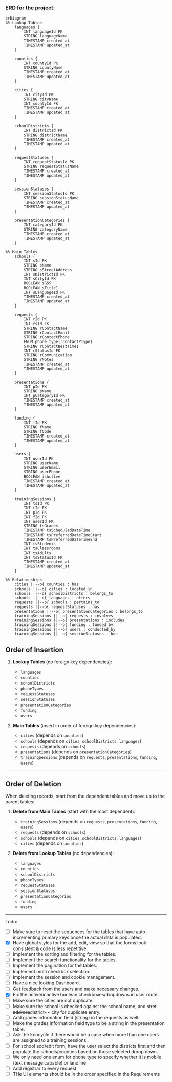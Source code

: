 ### ERD for the project:

```mermaid
erDiagram
%% Lookup Tables
    languages {
        INT languageId PK
        STRING languageName
        TIMESTAMP created_at
        TIMESTAMP updated_at
    }

    counties {
        INT countyId PK
        STRING countyName
        TIMESTAMP created_at
        TIMESTAMP updated_at
    }

    cities {
        INT cityId PK
        STRING cityName
        INT countyId FK
        TIMESTAMP created_at
        TIMESTAMP updated_at
    }

    schoolDistricts {
        INT districtId PK
        STRING districtName
        TIMESTAMP created_at
        TIMESTAMP updated_at
    }

    requestStatuses {
        INT requestStatusId PK
        STRING requestStatusName
        TIMESTAMP created_at
        TIMESTAMP updated_at
    }

    sessionStatuses {
        INT sessionStatusId PK
        STRING sessionStatusName
        TIMESTAMP created_at
        TIMESTAMP updated_at
    }

    presentationCategories {
        INT categoryId PK
        STRING categoryName
        TIMESTAMP created_at
        TIMESTAMP updated_at
    }

%% Main Tables
    schools {
        INT sId PK
        STRING sName
        STRING sStreetAddress
        INT sDistrictId FK
        INT sCityId FK
        BOOLEAN sGSS
        BOOLEAN sTitle1
        INT sLanguageId FK
        TIMESTAMP created_at
        TIMESTAMP updated_at
    }

    requests {
        INT rId PK
        INT rsId FK
        STRING rContactName
        STRING rContactEmail
        STRING rContactPhone
        ENUM phone_type(rContactPType)
        STRING rContactBestTimes
        INT rStatusId FK
        STRING rCommunication
        STRING rNotes
        TIMESTAMP created_at
        TIMESTAMP updated_at
    }

    presentations {
        INT pId PK
        STRING pName
        INT pCategoryId FK
        TIMESTAMP created_at
        TIMESTAMP updated_at
    }

    funding {
        INT fId PK
        STRING fName
        STRING fCode
        TIMESTAMP created_at
        TIMESTAMP updated_at
    }

    users {
        INT userId PK
        STRING userName
        STRING userEmail
        STRING userPhone
        BOOLEAN isActive
        TIMESTAMP created_at
        TIMESTAMP updated_at
    }

    trainingSessions {
        INT tsId PK
        INT rId FK
        INT pId FK
        INT fId FK
        INT userId FK
        STRING tsGrades
        TIMESTAMP tsScheduledDateTime
        TIMESTAMP tsPreferredDateTimeStart
        TIMESTAMP tsPreferredDateTimeEnd
        INT tsStudents
        INT tsClassrooms
        INT tsAdults
        INT tsStatusId FK
        TIMESTAMP created_at
        TIMESTAMP updated_at
    }

%% Relationships
    cities ||--o{ counties : has
    schools ||--o{ cities : located_in
    schools ||--o{ schoolDistricts : belongs_to
    schools ||--o{ languages : offers
    requests ||--o{ schools : pertains_to
    requests ||--o{ requestStatuses : has
    presentations ||--o{ presentationCategories : belongs_to
    trainingSessions ||--o{ requests : involves
    trainingSessions ||--o{ presentations : includes
    trainingSessions ||--o{ funding : funded_by
    trainingSessions ||--o{ users : conducted_by
    trainingSessions ||--o{ sessionStatuses : has
```
## Order of Insertion

1. **Lookup Tables** (no foreign key dependencies):
    - `languages`
    - `counties`
    - `schoolDistricts`
    - `phoneTypes`
    - `requestStatuses`
    - `sessionStatuses`
    - `presentationCategories`
    - `funding`
    - `users`

2. **Main Tables** (insert in order of foreign key dependencies):
    - `cities` (depends on `counties`)
    - `schools` (depends on `cities`, `schoolDistricts`, `languages`)
    - `requests` (depends on `schools`)
    - `presentations` (depends on `presentationCategories`)
    - `trainingSessions` (depends on `requests`, `presentations`, `funding`, `users`)

---

## Order of Deletion

When deleting records, start from the dependent tables and move up to the parent tables:

1. **Delete from Main Tables** (start with the most dependent):
    - `trainingSessions` (depends on `requests`, `presentations`, `funding`, `users`)
    - `requests` (depends on `schools`)
    - `schools` (depends on `cities`, `schoolDistricts`, `languages`)
    - `cities` (depends on `counties`)

2. **Delete from Lookup Tables** (no dependencies):
    - `languages`
    - `counties`
    - `schoolDistricts`
    - `phoneTypes`
    - `requestStatuses`
    - `sessionStatuses`
    - `presentationCategories`
    - `funding`
    - `users`



<hr> 

Todo:
- [ ] Make sure to reset the sequences for the tables that have auto-incrementing primary keys once the actual data is populated.
- [x] Have global styles for the add, edit, view so that the forms look consistent & code is less repetitive.
- [ ] Implement the sorting and filtering for the tables.
- [ ] Implement the search functionality for the tables.
- [ ] Implement the pagination for the tables.
- [ ] Implement multi checkbox selection.
- [ ] Implement the session and cookie management.
- [ ] Have a nice looking Dashboard.
- [ ] Get feedback from the users and make necessary changes.
- [x] Fix the active/inactive boolean checkboxes/dropdowns in user route.
- [ ] Make sure the cities are not duplicate.
- [ ] Make sure the school is checked against the school name, and ~~stret address~~district~~ city for duplicate entry.
- [ ] Add grades information field (string) in the requests as well.
- [ ] Make the grades information field type to be a string in the presentation table.
- [ ] Ask the Ecocycle if there would be a case when more than one users are assigned to a training sessions.
- [ ] For school add/edit form, have the user select the districts first and then populate the schools/counties based on those selected droop down.
- [ ] We only need one enum for phone type to specify whether it is mobile (text message capable) or landline
- [ ] Add registrar to every request.
- [ ] THe UI elements should be in the order specified in the Requirements
